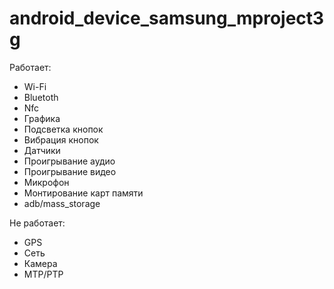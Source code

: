 # android_device_samsung_mproject3g
Работает:

- Wi-Fi
- Bluetoth
- Nfc
- Графика
- Подсветка кнопок
- Вибрация кнопок
- Датчики
- Проигрывание аудио
- Проигрывание видео
- Микрофон
- Монтирование карт памяти
- adb/mass_storage


Не работает:

- GPS
- Сеть
- Камера
- MTP/PTP
